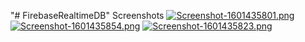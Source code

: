 "# FirebaseRealtimeDB" 
Screenshots
[![Screenshot-1601435801.png](https://i.postimg.cc/135PM3pt/Screenshot-1601435801.png)](https://postimg.cc/jL9GSK30)
[![Screenshot-1601435854.png](https://i.postimg.cc/RVT4cHJy/Screenshot-1601435854.png)](https://postimg.cc/Czd30dNs)
[![Screenshot-1601435823.png](https://i.postimg.cc/SxT4PbrG/Screenshot-1601435823.png)](https://postimg.cc/18qbgTbg)
